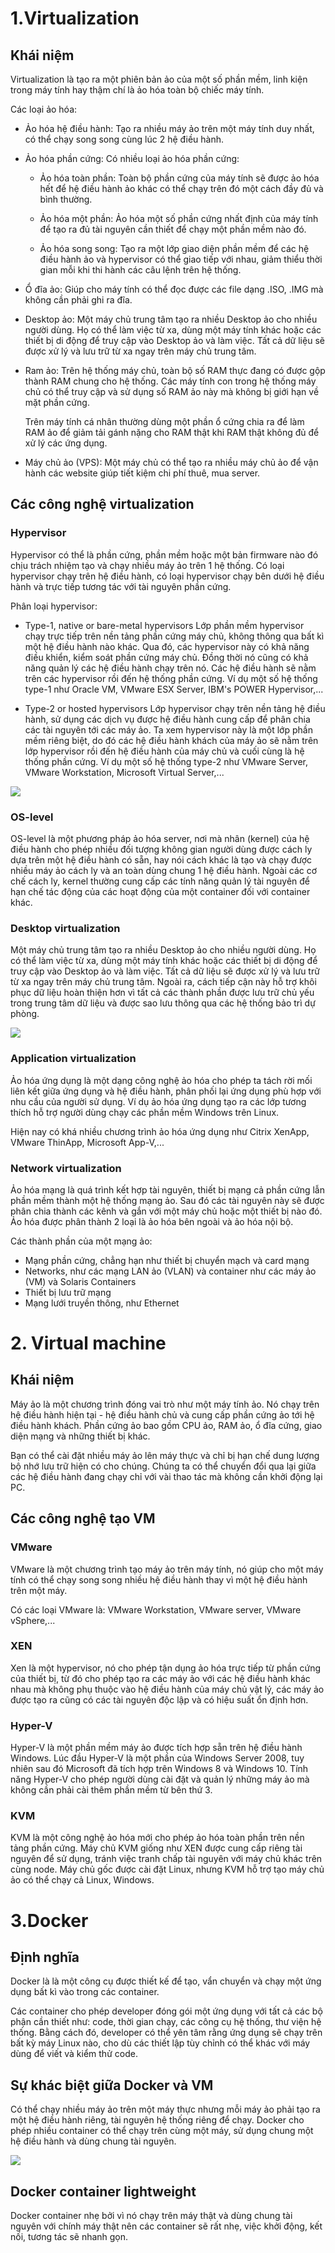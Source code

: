 # 1.Virtualization
## Khái niệm
Virtualization là tạo ra một phiên bản ảo của một số phần mềm, linh kiện trong máy tính hay thậm chí là ảo hóa toàn bộ chiếc máy tính.

Các loại ảo hóa:

- Ảo hóa hệ điều hành: Tạo ra nhiều máy ảo trên một máy tính duy nhất, có thể chạy song song cùng lúc 2 hệ điều hành.

- Ảo hóa phần cứng: Có nhiều loại ảo hóa phần cứng:
    - Ảo hóa toàn phần: Toàn bộ phần cứng của máy tính sẽ được ảo hóa hết để hệ điều hành ảo khác có thể chạy trên đó một cách đầy đủ và bình thường.

    - Ảo hóa một phần: Ảo hóa một số phần cứng nhất định của máy tính để tạo ra đủ tài nguyên cần thiết để chạy một phần mềm nào đó.
    
    - Ảo hóa song song: Tạo ra một lớp giao diện phần mềm để các hệ điều hành ảo và hypervisor có thể giao tiếp với nhau, giảm thiểu thời gian mỗi khi thi hành các câu lệnh trên hệ thống.

- Ổ đĩa ảo: Giúp cho máy tính có thể đọc được các file dạng .ISO, .IMG mà không cần phải ghi ra đĩa.

- Desktop ảo: Một máy chủ trung tâm tạo ra nhiều Desktop ảo cho nhiều người dùng. Họ có thể làm việc từ xa, dùng một máy tính khác hoặc các thiết bị di động để truy cập vào Desktop ảo và làm việc. Tất cả dữ liệu sẽ được xử lý và lưu trữ từ xa ngay trên máy chủ trung tâm.

- Ram ảo:
    Trên hệ thống máy chủ, toàn bộ số RAM thực đang có được gộp thành RAM chung cho hệ thống. Các máy tính con trong hệ thống máy chủ có thể truy cập và sử dụng số RAM ảo này mà không bị giới hạn về mặt phần cứng.

    Trên máy tính cá nhân thường dùng một phần ổ cứng chia ra để làm RAM ảo để giảm tải gánh nặng cho RAM thật khi RAM thật không đủ để xử lý các ứng dụng.

- Máy chủ ảo (VPS): Một máy chủ có thể tạo ra nhiều máy chủ ảo để vận hành các website giúp tiết kiệm chi phí thuê, mua server.

## Các công nghệ virtualization
### Hypervisor
Hypervisor có thể là phần cứng, phần mềm hoặc một bản firmware nào đó chịu trách nhiệm tạo và chạy nhiều máy ảo trên 1 hệ thống. Có loại hypervisor chạy trên hệ điều hành, có loại hypervisor chạy bên dưới hệ điều hành và trực tiếp tương tác với tài nguyên phần cứng.

Phân loại hypervisor:

- Type-1, native or bare-metal hypervisors
    Lớp phần mềm hypervisor chạy trực tiếp trên nền tảng phần cứng máy chủ, không thông qua bất kì một hệ điều hành nào khác. Qua đó, các hypervisor này có khả năng điều khiển, kiểm soát phần cứng máy chủ. Đồng thời nó cũng có khả năng quản lý các hệ điều hành chạy trên nó. Các hệ điều hành sẽ nằm trên các hypervisor rồi đến hệ thống phần cứng. Ví dụ một số hệ thống type-1 như Oracle VM, VMware ESX Server, IBM's POWER Hypervisor,...

- Type-2 or hosted hypervisors
    Lớp hypervisor chạy trên nền tảng hệ điều hành, sử dụng các dịch vụ được hệ điều hành cung cấp để phân chia các tài nguyên tới các máy ảo. Ta xem hypervisor này là một lớp phần mềm riêng biệt, do đó các hệ điều hành khách của máy ảo sẽ nằm trên lớp hypervisor rồi đến hệ điều hành của máy chủ và cuối cùng là hệ thống phần cứng. Ví dụ một số hệ thống type-2 như VMware Server, VMware Workstation, Microsoft Virtual Server,...

![](https://upload.wikimedia.org/wikipedia/commons/e/e1/Hyperviseur.png)

### OS-level
OS-level là một phương pháp ảo hóa server, nơi mà nhân (kernel) của hệ điều hành cho phép nhiều đối tượng không gian người dùng được cách ly dựa trên một hệ điều hành có sẵn, hay nói cách khác là tạo và chạy được nhiều máy ảo cách ly và an toàn dùng chung 1 hệ điều hành. Ngoài các cơ chế cách ly, kernel thường cung cấp các tính năng quản lý tài nguyên để hạn chế tác động của các hoạt động của một container đối với container khác.

### Desktop virtualization
Một máy chủ trung tâm tạo ra nhiều Desktop ảo cho nhiều người dùng. Họ có thể làm việc từ xa, dùng một máy tính khác hoặc các thiết bị di động để truy cập vào Desktop ảo và làm việc. Tất cả dữ liệu sẽ được xử lý và lưu trữ từ xa ngay trên máy chủ trung tâm. Ngoài ra, cách tiếp cận này hỗ trợ khôi phục dữ liệu hoàn thiện hơn vì tất cả các thành phần được lưu trữ chủ yếu trong trung tâm dữ liệu và được sao lưu thông qua các hệ thống bảo trì dự phòng.

![](https://img.quantrimang.com/PHOTOS/IMAGE/042011/11/Virtualization.jpg)

### Application virtualization
Ảo hóa ứng dụng là một dạng công nghệ ảo hóa cho phép ta tách rời mối liên kết giữa ứng dụng và hệ điều hành, phân phối lại ứng dụng phù hợp với nhu cầu của người sử dụng. Ví dụ ảo hóa ứng dụng tạo ra các lớp tương thích hỗ trợ người dùng chạy các phần mềm Windows trên Linux.

Hiện nay có khá nhiều chương trình ảo hóa ứng dụng như Citrix XenApp, VMware ThinApp, Microsoft App-V,...

### Network virtualization
Ảo hóa mạng là quá trình kết hợp tài nguyên, thiết bị mạng cả phần cứng lẫn phần mềm thành một hệ thống mạng ảo. Sau đó các tài nguyên này sẽ được phân chia thành các kênh và gắn với một máy chủ hoặc một thiết bị nào đó. Ảo hóa được phân thành 2 loại là ảo hóa bên ngoài và ảo hóa nội bộ.

Các thành phần của một mạng ảo:
- Mạng phần cứng, chẳng hạn như thiết bị chuyển mạch và card mạng
- Networks, như các mạng LAN ảo (VLAN) và container như các máy ảo (VM) và Solaris Containers
- Thiết bị lưu trữ mạng
- Mạng lưới truyền thông, như Ethernet

# 2. Virtual machine
## Khái niệm
Máy ảo là một chương trình đóng vai trò như một máy tính ảo. Nó chạy trên hệ điều hành hiện tại - hệ điều hành chủ và cung cấp phần cứng ảo tới hệ điều hành khách. Phần cứng ảo bao gồm CPU ảo, RAM ảo, ổ đĩa cứng, giao diện mạng và những thiết bị khác.

Bạn có thể cài đặt nhiều máy ảo lên máy thực và chỉ bị hạn chế dung lượng bộ nhớ lưu trữ hiện có cho chúng. Chúng ta có thể chuyển đổi qua lại giữa các hệ điều hành đang chạy chỉ với vài thao tác mà không cần khởi động lại PC.

## Các công nghệ tạo VM
### VMware
VMware là một chương trình tạo máy ảo trên máy tính, nó giúp cho một máy tính có thể chạy song song nhiều hệ điều hành thay vì một hệ điều hành trên một máy.

Có các loại VMware là: VMware Workstation, VMware server, VMware vSphere,...

### XEN
Xen là một hypervisor, nó cho phép tận dụng ảo hóa trực tiếp từ phần cứng của thiết bị, từ đó cho phép tạo ra các máy ảo với các hệ điều hành khác nhau mà không phụ thuộc vào hệ điều hành của máy chủ vật lý, các máy ảo được tạo ra cũng có các tài nguyên độc lập và có hiệu suất ổn định hơn.

### Hyper-V
Hyper-V là một phần mềm máy ảo được tích hợp sẵn trên hệ điều hành Windows. Lúc đầu Hyper-V là một phần của Windows Server 2008, tuy nhiên sau đó Microsoft đã tích hợp trên Windows 8 và Windows 10. Tính năng Hyper-V cho phép người dùng cài đặt và quản lý những máy ảo mà không cần phải cài thêm phần mềm từ bên thứ 3.

### KVM
KVM là một công nghệ ảo hóa mới cho phép ảo hóa toàn phần trên nền tảng phần cứng. Máy chủ KVM giống như XEN được cung cấp riêng tài nguyên để sử dụng, tránh việc tranh chấp tài nguyên với máy chủ khác trên cùng node. Máy chủ gốc được cài đặt Linux, nhưng KVM hỗ trợ tạo máy chủ ảo có thể chạy cả Linux, Windows.

# 3.Docker
## Định nghĩa
Docker là là một công cụ được thiết kế để tạo, vẩn chuyển và chạy một ứng dụng bất kì vào trong các container.

Các container cho phép developer đóng gói một ứng dụng với tất cả các bộ phận cần thiết như: code, thời gian chạy, các công cụ hệ thống, thư viện hệ thống. Bằng cách đó, developer có thể yên tâm rằng ứng dụng sẽ chạy trên bất kỳ máy Linux nào, cho dù các thiết lập tùy chỉnh có thể khác với máy dùng để viết và kiểm thử code.

## Sự khác biệt giữa Docker và VM
Có thể chạy nhiều máy ảo trên một máy thực nhưng mỗi máy ảo phải tạo ra một hệ điều hành riêng, tài nguyên hệ thống riêng để chạy. Docker cho phép nhiều container có thể chạy trên cùng một máy, sử dụng chung một hệ điều hành và dùng chung tài nguyên.

![](https://i.imgur.com/MJHfm1c.jpg)

## Docker container lightweight
Docker container nhẹ bởi vì nó chạy trên máy thật và dùng chung tài nguyên với chính máy thật nên các container sẽ rất nhẹ, việc khởi động, kết nối, tương tác sẽ nhanh gọn.